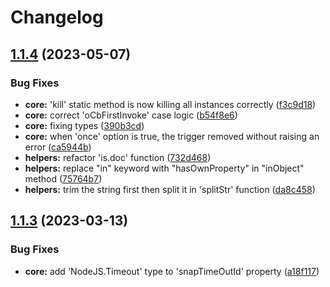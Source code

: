 # Changelog

## [1.1.4](https://github.com/sunshine-themes/intersectionTrigger/compare/v1.1.3...v1.1.4) (2023-05-07)


### Bug Fixes

* **core:** 'kill' static method is now killing all instances correctly ([f3c9d18](https://github.com/sunshine-themes/intersectionTrigger/commit/f3c9d186816b69891fe9f7327c16a769f1716460))
* **core:** correct 'oCbFirstInvoke' case logic ([b54f8e6](https://github.com/sunshine-themes/intersectionTrigger/commit/b54f8e61da2303936af79be94fb4db382366d5ce))
* **core:** fixing types ([390b3cd](https://github.com/sunshine-themes/intersectionTrigger/commit/390b3cde7a5f45b4ad4687a8321408bc43ffbf2d))
* **core:** when 'once' option is true, the trigger removed without raising an error ([ca5944b](https://github.com/sunshine-themes/intersectionTrigger/commit/ca5944bf10c20f6889cde3b350fd8e64e7d3b09f))
* **helpers:** refactor 'is.doc' function ([732d468](https://github.com/sunshine-themes/intersectionTrigger/commit/732d468aa9e2f43758b0d66a7bb52c18863ca2d2))
* **helpers:** replace "in" keyword with "hasOwnProperty" in "inObject" method ([75764b7](https://github.com/sunshine-themes/intersectionTrigger/commit/75764b7aee65d79e3178c5604d993aadf4a4389d))
* **helpers:** trim the string first then split it in 'splitStr' function ([da8c458](https://github.com/sunshine-themes/intersectionTrigger/commit/da8c4589840d2bd164035b982659886788eeb803))

## [1.1.3](https://github.com/sunshine-themes/intersectionTrigger/compare/v1.1.2...v1.1.3) (2023-03-13)


### Bug Fixes

* **core:** add 'NodeJS.Timeout' type to 'snapTimeOutId' property ([a18f117](https://github.com/sunshine-themes/intersectionTrigger/commit/a18f11769c955adba0a36591d25c6d558b155147))
